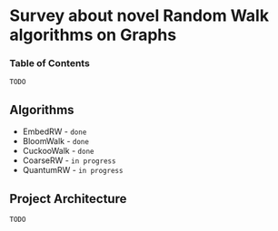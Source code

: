 # Survey about novel Random Walk algorithms on Graphs

### Table of Contents

`TODO`

## Algorithms

* EmbedRW - `done`
* BloomWalk - `done`
* CuckooWalk - `done`
* CoarseRW - `in progress`
* QuantumRW - `in progress`

## Project Architecture

`TODO`
